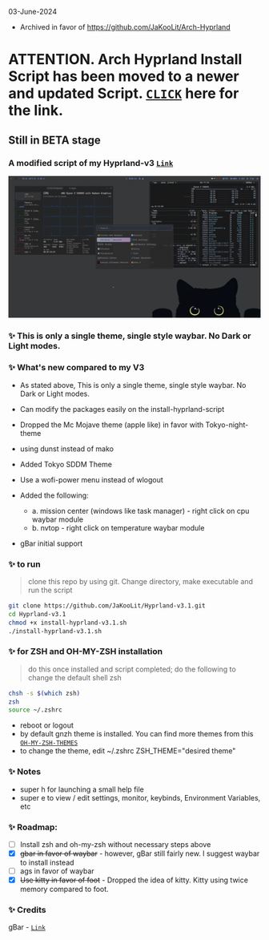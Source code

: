 03-June-2024
- Archived in favor of https://github.com/JaKooLit/Arch-Hyprland

# ATTENTION. Arch Hyprland Install Script has been moved to a newer and updated Script. [`CLICK`](https://github.com/JaKooLit/Arch-Hyprland) here for the link.


## Still in BETA stage

### A modified script of my Hyprland-v3 [`Link`](https://github.com/JaKooLit/Hyprland-v3)

![alt text](https://github.com/JaKooLit/Hyprland-v3.1/blob/main/screenshots/Sample-Tokyo-waybar.png "Default")

### ✨ This is only a single theme, single style waybar. No Dark or Light modes.

### ✨ What's new compared to my V3

- As stated above, This is only a single theme, single style waybar. No Dark or Light modes.

-  Can modify the packages easily on the install-hyprland-script
-  Dropped the Mc Mojave theme (apple like) in favor with Tokyo-night-theme
-  using dunst instead of mako
-  Added Tokyo SDDM Theme 
-  Use a wofi-power menu instead of wlogout
-  Added the following: 
    - a. mission center (windows like task manager) - right click on cpu waybar module
    - b. nvtop - right click on temperature waybar module
- gBar initial support

### ✨ to run
> clone this repo by using git. Change directory, make executable and run the script
```bash
git clone https://github.com/JaKooLit/Hyprland-v3.1.git
cd Hyprland-v3.1
chmod +x install-hyprland-v3.1.sh
./install-hyprland-v3.1.sh
```
### ✨ for ZSH and OH-MY-ZSH installation
> do this once installed and script completed; do the following to change the default shell zsh
```bash
chsh -s $(which zsh)
zsh
source ~/.zshrc
```
- reboot or logout
- by default gnzh theme is installed. You can find more themes from this [`OH-MY-ZSH-THEMES`](https://github.com/ohmyzsh/ohmyzsh/wiki/Themes)
- to change the theme, edit ~/.zshrc ZSH_THEME="desired theme"

### ✨ Notes
- super h for launching a small help file
- super e to view / edit settings, monitor, keybinds, Environment Variables, etc

### ✨ Roadmap:
- [ ] Install zsh and oh-my-zsh without necessary steps above
- [X] ~~gbar in favor of waybar~~ - however, gBar still fairly new. I suggest waybar to install instead
- [ ] ags in favor of waybar
- [X] ~~Use kitty in favor of foot~~ - Dropped the idea of kitty. Kitty using twice memory compared to foot.

### ✨ Credits
gBar - [`Link`](https://github.com/scorpion-26/gBar)
